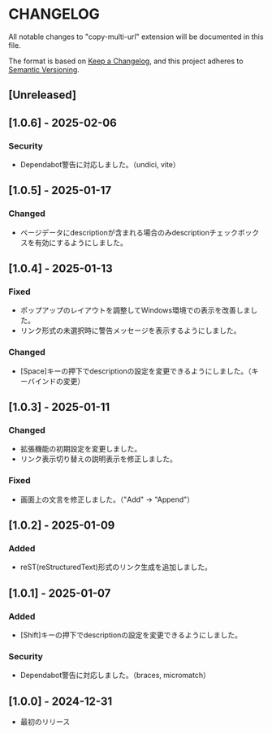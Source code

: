 # CHANGELOG

All notable changes to "copy-multi-url" extension will be documented in this file.

The format is based on [Keep a Changelog](https://keepachangelog.com/en/1.1.0/),
and this project adheres to [Semantic Versioning](https://semver.org/spec/v2.0.0.html).

## [Unreleased]

## [1.0.6] - 2025-02-06

### Security

- Dependabot警告に対応しました。（undici, vite）

## [1.0.5] - 2025-01-17

### Changed

- ページデータにdescriptionが含まれる場合のみdescriptionチェックボックスを有効にするようにしました。

## [1.0.4] - 2025-01-13

### Fixed

- ポップアップのレイアウトを調整してWindows環境での表示を改善しました。
- リンク形式の未選択時に警告メッセージを表示するようにしました。

### Changed

- [Space]キーの押下でdescriptionの設定を変更できるようにしました。（キーバインドの変更）

## [1.0.3] - 2025-01-11

### Changed

- 拡張機能の初期設定を変更しました。
- リンク表示切り替えの説明表示を修正しました。

### Fixed

- 画面上の文言を修正しました。（"Add" → "Append"）

## [1.0.2] - 2025-01-09

### Added

- reST(reStructuredText)形式のリンク生成を追加しました。

## [1.0.1] - 2025-01-07

### Added

- [Shift]キーの押下でdescriptionの設定を変更できるようにしました。

### Security

- Dependabot警告に対応しました。（braces, micromatch）

## [1.0.0] - 2024-12-31

- 最初のリリース
